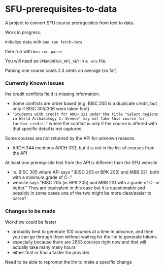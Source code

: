 # SFU-prerequisites-to-data

A project to convert SFU course prerequisites from text to data.

Work in progress.

initialize data with
`bun run fetch-data`

then run with
`bun run parse`

You will need an `OPENROUTER_API_KEY` in a `.env` file.

Parsing one course costs 2.3 cents on average (so far)


### Currently Known Issues

the credit conflicts field is missing information. 
- Some conflicts are order based (e.g. BISC 205 is a duplicate credit, but only if BISC 305/306 were taken first) 
- `"Students with credit for ARCH 321 under the title "Select Regions in World Archaeology I: Greece" may not take this course for further credit."` where the conflict is only if the course is offered with that specific detail is not captured

Some courses are not returned by the API for unknown reasons
- ARCH 344 mentions ARCH 333, but it is not in the list of courses from the API

At least one prerequisite text from the API is different than the SFU website
- ie. BISC 305 where API says "(BISC 205 or BPK 205) and MBB 231, both with a minimum grade of C-."
- website says "BISC 205 (or BPK 205) and MBB 231 with a grade of C- or better."
They are equivalent in this case but it is questionable
and possibly in some cases one of the two might be more clear/easier to parse?

### Changes to be made

Workflow could be faster
- probably best to generate 100 courses at a time in advance, and then you can go through them without waiting for the llm to generate tokens
- especially because there are 2653 courses right now and that will actually take many many hours
- either that or find a faster llm provider

Need to be able to reprompt the llm to make a specific change

